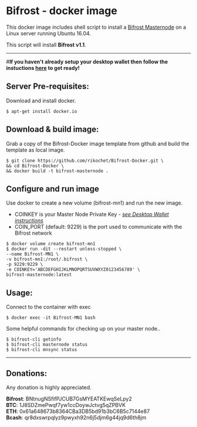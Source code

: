 # Bifrost - docker image
This docker image includes shell script to install a [Bifrost Masternode](http://www.bifrostcoin.io/) on a Linux server running Ubuntu 16.04.  
  
This script will install **Bifrost v1.1**.
***


#__If you haven't already setup your desktop wallet then follow the instuctions [here](https://github.com/rikochet/Bifrost-Docker/blob/master/README-Desktop.md) to get ready!__


## Server Pre-requisites:
Download and install docker.

```
$ apt-get install docker.io
```

## Download & build image:
Grab a copy of the Bifrost-Docker image template from github and build the template as local image.

```
$ git clone https://github.com/rikochet/Bifrost-Docker.git \
&& cd Bifrost-Docker \
&& docker build -t bifrost-masternode .
```

## Configure and run image
Use docker to create a new volume (bifrost-mn1) and run the new image.

- COINKEY is your Master Node Private Key - *[see Desktop Wallet instructions](https://github.com/rikochet/Bifrost-Docker/blob/master/README-Desktop.md)*
- COIN_PORT (default: 9229) is the port used to communicate with the Bifrost network

```
$ docker volume create bifrost-mn1
$ docker run -dit --restart unless-stopped \
--name Bifrost-MN1 \
-v bifrost-mn1:/root/.bifrost \
-p 9229:9229 \
-e COINKEY='ABCDEFGHIJKLMNOPQRTSUVWXYZ0123456789' \
bifrost-masternode:latest

```


## Usage:
Connect to the container with exec

```
$ docker exec -it Bifrost-MN1 bash
```

Some helpful commands for checking up on your master node..

```
$ bifrost-cli getinfo
$ bifrost-cli masternode status
$ bifrost-cli mnsync status
```

***

## Donations:  

Any donation is highly appreciated.  

**Bifrost**: BNtnugNSfifPJCUB7GsMYEATKEwqSeLpy2  
**BTC**: 1J8SDZmePwqf7yw1ccDoywJctvg5qZPBVK  
**ETH**: 0x61a648673b8364CBa3DB5bd91b3bC6B5c7144e87  
**Bcash**: qr8dxswrpqlyz9pwyxh92n6j5djm6g44jq9d6th8jm
